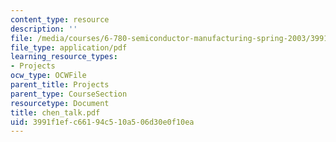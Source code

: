```yaml
---
content_type: resource
description: ''
file: /media/courses/6-780-semiconductor-manufacturing-spring-2003/3991f1efc66194c510a506d30e0f10ea_chen_talk.pdf
file_type: application/pdf
learning_resource_types:
- Projects
ocw_type: OCWFile
parent_title: Projects
parent_type: CourseSection
resourcetype: Document
title: chen_talk.pdf
uid: 3991f1ef-c661-94c5-10a5-06d30e0f10ea
---
```

